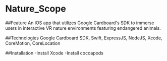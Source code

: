 # Nature_Scope
##Feature
An iOS app that utilizes Google Cardboard's SDK to immerse users in interactive
VR nature environments featuring endangered animals. 

##Technologies
Google Cardboard SDK, Swift, ExpressJS, NodeJS, Xcode, CoreMotion, CoreLocation
	
##Installation
-Install Xcode
-Install cocoapods
